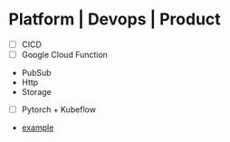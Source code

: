 # Platform | Devops | Product

- [ ] CICD
- [ ] Google Cloud Function
 - PubSub
 - Http
 - Storage
 
- [ ] Pytorch + Kubeflow
 - [example](https://github.com/IBM/FfDL/blob/master/community/FfDL-Seldon/pytorch-model/README.md) 

